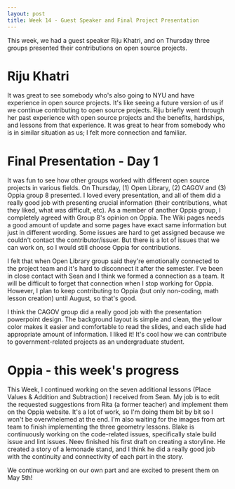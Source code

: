 ```yaml
---
layout: post
title: Week 14 - Guest Speaker and Final Project Presentation
---
```


This week, we had a guest speaker Riju Khatri, and on Thursday three groups presented their contributions on open source projects.

<!--more-->

# Riju Khatri

It was great to see somebody who's also going to NYU and have experience in open source projects. It's like seeing a future version of us if we continue
contributing to open source projects. Riju briefly went through her past experience with open source projects and the benefits, hardships, and lessons from
that experience. It was great to hear from somebody who is in similar situation as us; I felt more connection and familiar.


# Final Presentation - Day 1

It was fun to see how other groups worked with different open source projects in various fields. On Thursday, (1) Open Library, (2) CAGOV and (3) Oppia group 8
presented. I loved every presentation, and all of them did a really good job with presenting crucial information (their contributions, what they liked, what was
difficult, etc). As a member of another Oppia group, I completely agreed with Group 8's opinion on Oppia. The Wiki pages needs a good amount of update and some
pages have exact same information but just in different wording. Some issues are hard to get assigned because we couldn't contact the contributor/issuer. But
there is a lot of issues that we can work on, so I would still choose Oppia for contributions. 

I felt that when Open Library group said they're emotionally connected to the project team and it's hard to disconnect it after the semester. I've been in
close contact with Sean and I think we formed a connection as a team. It will be difficult to forget that connection when I stop working for Oppia. However,
I plan to keep contributing to Oppia (but only non-coding, math lesson creation) until August, so that's good. 

I think the CAGOV group did a really good job with the presentation powerpoint design. The background layout is simple and clean, the yellow color makes it
easier and comfortable to read the slides, and each slide had appropriate amount of information. I liked it! It's cool how we can contribute to government-related
projects as an undergraduate student.

# Oppia - this week's progress

This Week, I continued working on the seven additional lessons (Place Values & Addition and Subtraction) I received from Sean. My job is to edit the requested suggestions from Rita (a former teacher)
and implement them on the Oppia website. It's a lot of work, so I'm doing them bit by bit so I won't be overwhelemed at the end. I'm also waiting for
the images from art team to finish implementing the three geometry lessons. Blake is continuously
working on the code-related issues, specifically stale build issue and lint issues. Neev finished his first draft on creating a storyline. He created a story
of a lemonade stand, and I think he did a really good job with the continuity and connectivity of each part in the story. 

We continue working on our own part and are excited to present them on May 5th!

